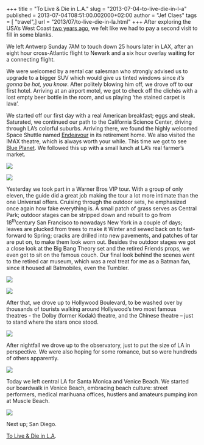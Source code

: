 +++
title = "To Live & Die in L.A."
slug = "2013-07-04-to-live-die-in-l-a"
published = 2013-07-04T08:51:00.002000+02:00
author = "Jef Claes"
tags = [ "travel",]
url = "2013/07/to-live-die-in-la.html"
+++
After exploring the USA’s West Coast [two years
ago](http://www.jefclaes.be/2011/09/once-upon-time-in-west.html), we
felt like we had to pay a second visit to fill in some blanks.

We left Antwerp Sunday 7AM to touch down 25 hours later in LAX, after an
eight hour cross-Atlantic flight to Newark and a six hour overlay
waiting for a connecting flight.

We were welcomed by a rental car salesman who strongly advised us to
upgrade to a bigger SUV which would give us tinted windows since *it’s
gonna be hot, you know*. After politely blowing him off, we drove off to
our first hotel. Arriving at an airport motel, we got to check off the
clichés with a lost empty beer bottle in the room, and us playing ‘the
stained carpet is lava’.

We started off our first day with a real American breakfast; eggs and
steak. Saturated, we continued our path to the California Science
Center, driving through LA’s colorful suburbs. Arriving there, we found
the highly welcomed Space Shuttle named
[Endeavour](http://en.wikipedia.org/wiki/Space_Shuttle_Endeavour) in its
retirement home. We also visited the IMAX theatre, which is always worth
your while. This time we got to see [Blue
Planet](http://en.wikipedia.org/wiki/Blue_Planet_(film)). We followed
this up with a small lunch at LA’s real farmer’s market.

[![](/post/images/thumbnails/2013-07-04-to-live-die-in-l-a-blog1.jpg)](/post/images/2013-07-04-to-live-die-in-l-a-blog1.jpg)

[![](/post/images/thumbnails/2013-07-04-to-live-die-in-l-a-blog5.jpg)](/post/images/2013-07-04-to-live-die-in-l-a-blog5.jpg)

Yesterday we took part in a Warner Bros VIP tour. With a group of only
eleven, the guide did a great job making the tour a lot more intimate
than the one Universal offers. Cruising through the outdoor sets, he
emphasized once again how fake everything is. A small patch of grass
serves as Central Park; outdoor stages can be stripped down and rebuilt
to go from 18<sup>th</sup>century San Francisco to nowadays New York in
a couple of days; leaves are plucked from trees to make it Winter and
sewed back on to fast-forward to Spring; cracks are drilled into new
pavements, and patches of tar are put on, to make them look worn out.
Besides the outdoor stages we got a close look at the Big Bang Theory
set and the retired Friends props, we even got to sit on the famous
couch. Our final look behind the scenes went to the retired car museum,
which was a real treat for me as a Batman fan, since it housed all
Batmobiles, even the Tumbler.

  

[![](/post/images/thumbnails/2013-07-04-to-live-die-in-l-a-blog6.jpg)](/post/images/2013-07-04-to-live-die-in-l-a-blog6.jpg)

  

[![](/post/images/thumbnails/2013-07-04-to-live-die-in-l-a-blog7.jpg)](/post/images/2013-07-04-to-live-die-in-l-a-blog7.jpg)

  

After that, we drove up to Hollywood Boulevard, to be washed over by
thousands of tourists walking around Hollywood’s two most famous
theatres - the Dolby (former Kodak) theatre, and the Chinese theatre –
just to stand where the stars once stood. 

  

[![](/post/images/thumbnails/2013-07-04-to-live-die-in-l-a-blog4.jpg)](/post/images/2013-07-04-to-live-die-in-l-a-blog4.jpg)

  

After nightfall we drove up to the observatory, just to put the size of
LA in perspective. We were also hoping for some romance, but so were
hundreds of others apparently.

  

[![](/post/images/thumbnails/2013-07-04-to-live-die-in-l-a-blog3.jpg)](/post/images/2013-07-04-to-live-die-in-l-a-blog3.jpg)

  

Today we left central LA for Santa Monica and Venice Beach. We started
our boardwalk in Venice Beach, embracing beach culture: street
performers, medical marihuana offices, hustlers and amateurs pumping
iron at Muscle Beach.

  

[![](/post/images/thumbnails/2013-07-04-to-live-die-in-l-a-blog2.jpg)](/post/images/2013-07-04-to-live-die-in-l-a-blog2.jpg)

  

Next up; San Diego.

  

[To Live & Die in L.A](http://www.youtube.com/watch?v=1Jp20gOwlS4).
